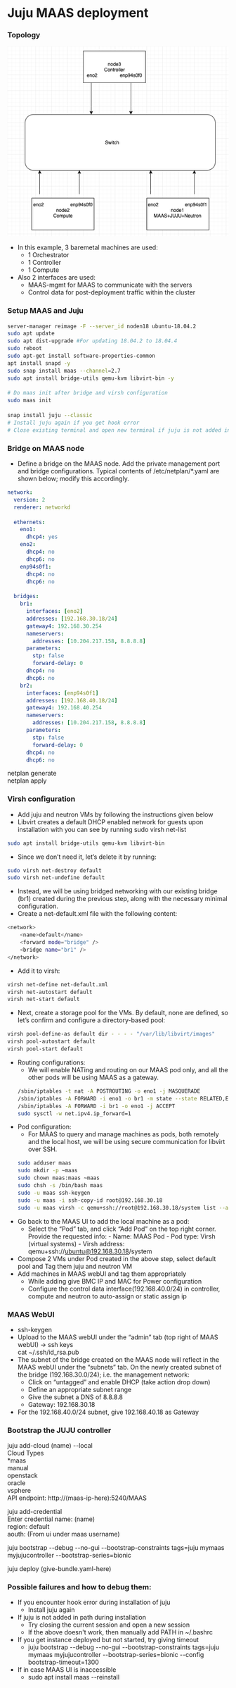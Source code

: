 # Juju MAAS deployment

### Topology

![alt text](./topology.png)

* In this example, 3 baremetal machines are used:
  * 1 Orchestrator
  * 1 Controller
  * 1 Compute
* Also 2 interfaces are used:
  * MAAS-mgmt for MAAS to communicate with the servers
  * Control data for post-deployment traffic within the cluster

### Setup MAAS and Juju

```bash
server-manager reimage -F --server_id noden18 ubuntu-18.04.2
sudo apt update
sudo apt dist-upgrade #For updating 18.04.2 to 18.04.4
sudo reboot
sudo apt-get install software-properties-common
apt install snapd -y 
sudo snap install maas --channel=2.7
sudo apt install bridge-utils qemu-kvm libvirt-bin -y

# Do maas init after bridge and virsh configuration
sudo maas init

snap install juju --classic
# Install juju again if you get hook error
# Close existing terminal and open new terminal if juju is not added in PATH 

```

### Bridge on MAAS node

* Define a bridge on the MAAS node. Add the private management port and bridge configurations. Typical contents of /etc/netplan/*.yaml are shown below; modify this accordingly.

```yaml
network:
  version: 2
  renderer: networkd

  ethernets:
    eno1:
      dhcp4: yes
    eno2:
      dhcp4: no
      dhcp6: no
    enp94s0f1:
      dhcp4: no
      dhcp6: no

  bridges:
    br1:
      interfaces: [eno2]
      addresses: [192.168.30.18/24]
      gateway4: 192.168.30.254
      nameservers:
        addresses: [10.204.217.158, 8.8.8.8]
      parameters:
        stp: false
        forward-delay: 0
      dhcp4: no
      dhcp6: no
    br2:
      interfaces: [enp94s0f1]
      addresses: [192.168.40.18/24]
      gateway4: 192.168.40.254
      nameservers:
        addresses: [10.204.217.158, 8.8.8.8]
      parameters:
        stp: false
        forward-delay: 0
      dhcp4: no
      dhcp6: no
```
netplan generate \
netplan apply

### Virsh configuration

* Add juju and neutron VMs by following the instructions given below
* Libvirt creates a default DHCP enabled network for guests upon installation with you can see by running sudo virsh net-list
```bash
sudo apt install bridge-utils qemu-kvm libvirt-bin
```
* Since we don’t need it, let’s delete it by running:
```bash
sudo virsh net-destroy default  
sudo virsh net-undefine default
```
* Instead, we will be using bridged networking with our existing bridge (br1) created during the previous step, along with the necessary minimal configuration.
* Create a net-default.xml file with the following content:
```bash
<network>  
    <name>default</name>  
    <forward mode="bridge" />  
    <bridge name="br1" />  
</network>
```
* Add it to virsh:
```bash
virsh net-define net-default.xml
virsh net-autostart default  
virsh net-start default
```
* Next, create a storage pool for the VMs. By default, none are defined, so let’s confirm and configure a directory-based pool:
```bash
virsh pool-define-as default dir - - - - "/var/lib/libvirt/images"  
virsh pool-autostart default  
virsh pool-start default
```
* Routing configurations:
  * We will enable NATing and routing on our MAAS pod only, and all the other pods will be using MAAS as a gateway.
  ```bash
  /sbin/iptables -t nat -A POSTROUTING -o eno1 -j MASQUERADE
  /sbin/iptables -A FORWARD -i eno1 -o br1 -m state --state RELATED,ESTABLISHED -j ACCEPT
  /sbin/iptables -A FORWARD -i br1 -o eno1 -j ACCEPT
  sudo sysctl -w net.ipv4.ip_forward=1
  ```
* Pod configuration:
  * For MAAS to query and manage machines as pods, both remotely and the local host, we will be using secure communication for libvirt over SSH.
  ```bash
  sudo adduser maas
  sudo mkdir -p ~maas
  sudo chown maas:maas ~maas
  sudo chsh -s /bin/bash maas
  sudo -u maas ssh-keygen
  sudo -u maas -i ssh-copy-id root@192.168.30.18
  sudo -u maas virsh -c qemu+ssh://root@192.168.30.18/system list --all
  ```
* Go back to the MAAS UI to add the local machine as a pod:
  * Select the “Pod” tab, and click “Add Pod” on the top right corner. Provide the requested info: - Name: MAAS Pod - Pod type: Virsh (virtual systems) - Virsh address: qemu+ssh://ubuntu@192.168.30.18/system
* Compose 2 VMs under Pod created in the above step, select default pool and Tag them juju and neutron VM 
* Add machines in MAAS webUI and tag them appropriately
  * While adding give BMC IP and MAC for Power configuration
  * Configure the control data interface(192.168.40.0/24) in controller, compute and neutron to auto-assign or static assign ip

### MAAS WebUI

* ssh-keygen
* Upload to the MAAS webUI under the “admin” tab (top right of MAAS webUI) -> ssh keys \
cat ~/.ssh/id_rsa.pub
* The subnet of the bridge created on the MAAS node will reflect in the MAAS webUI under the “subnets” tab. On the newly created subnet of the bridge (192.168.30.0/24); i.e. the management network:
  * Click on “untagged” and enable DHCP (take action drop down)
  * Define an appropriate subnet range
  * Give the subnet a DNS of 8.8.8.8
  * Gateway: 192.168.30.18
* For the 192.168.40.0/24 subnet, give 192.168.40.18 as Gateway

### Bootstrap the JUJU controller

juju add-cloud (name) --local\
Cloud Types \
  *maas \
  manual \
  openstack \
  oracle \
  vsphere \
API endpoint: http://(maas-ip-here):5240/MAAS 

juju add-credential  \
Enter credential name: (name) \
region: default \
aouth: (From ui under maas username) 

juju bootstrap --debug --no-gui --bootstrap-constraints tags=juju mymaas myjujucontroller --bootstrap-series=bionic

juju deploy (give-bundle.yaml-here)

### Possible failures and how to debug them:

* If you encounter hook error during installation of juju
  * Install juju again 
* If juju is not added in path during installation
  * Try closing the current session and open a new session
  * If the above doesn't work, then manually add PATH in ~/.bashrc
* If you get instance deployed but not started, try giving timeout
  * juju bootstrap --debug --no-gui --bootstrap-constraints tags=juju mymaas myjujucontroller --bootstrap-series=bionic --config bootstrap-timeout=1300
* If in case MAAS UI is inaccessible
  * sudo apt install maas --reinstall